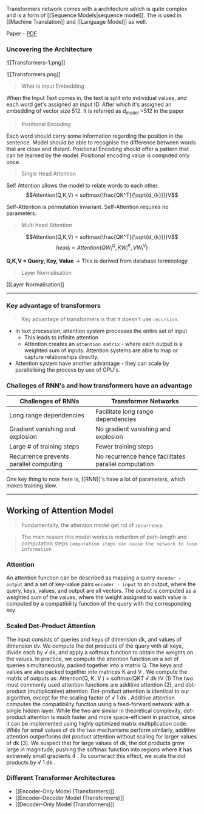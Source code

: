 Transformers network comes with a architecture which is quite complex and is a form of [[Sequence Models|sequence model]]. The is used in [[Machine Translation]] and [[Language Model]] as well.

Paper - [PDF](https://arxiv.org/pdf/1706.03762.pdf)

### Uncovering the Architecture

![[Transformers-1.png]]



![[Transformers.png]]

>What is Input Embedding

When the Input Text comes in, the text is split into individual values, and each word get's assigned an input ID. After which it's assigned an embedding of vector size 512. It is referred as $d_{model}$ =512 in the paper

> Positional Encoding

Each word should carry some information regarding the position in the sentence. Model should be able to recognise the difference between words that are close and distant. Positional Encoding should offer a pattern that can be learned by the model. Positional encoding value is computed only once.

> Single Head Attention

Self Attention allows the model to relate words to each other. 
$$Attention(Q,K,V) = softmax(\frac{QK^T}{\sqrt{d_{k}}})V$$

Self-Attention is permutation invariant. Self-Attention requires no parameters. 

> Multi head Attention


$$Attention(Q,K,V) = softmax(\frac{QK^T}{\sqrt{d_{k}}})V$$
$$head_i = Attention(QW_{i}^{Q}, KW_{i}^{K}, VW_{i}^{V})$$


**Q,K,V = Query, Key, Value** -> This is derived from database terminology

> Layer Normalisation

[[Layer Normalisation]]

---
### Key advantage of transformers

> Key advantage of transformers is that it doesn't use `recursion`.

- In text procession, attention system processes the entire set of input
	- This leads to infinite attention
	- Attention creates an `attention matrix` - where each output is a weighted sum of inputs. Attention systems are able to map or capture relationships directly.
- Attention system have another advantage - they can scale by parallelising the process by use of GPU's. 

### Challeges of RNN's and how transformers have an advantage

| Challenges of RNNs                     | Transformer Networks                                 |
| -------------------------------------- | ---------------------------------------------------- |
| Long range dependencies                | Facilitate long range dependencies                   |
| Gradient vanishing and explosion       | No gradient vanishing and explosion                  |
| Large # of training steps              | Fewer training steps                                 |
| Recurrence prevents parallel computing | No recurrence hence facilitates parallel computation |

One key thing to note here is, [[RNN]]'s have a lot of parameters, which makes training slow.

---

## Working of Attention Model

> Fundamentally, the attention model get rid of `recurrence`.

> The main reason this model works is reduction of path-length and computation steps `computation steps can cause the network to lose information`

### Attention                            

An attention function can be described as mapping a query `decoder - output` and a set of key-value pairs `encoder - input` to an output, where the query, keys, values, and output are all vectors. The output is computed as a weighted sum of the values, where the weight assigned to each value is computed by a compatibility function of the query with the corresponding key

### Scaled Dot-Product Attention

The input consists of queries and keys of dimension dk, and values of dimension dv. We compute the dot products of the query with all keys, divide each by √ dk, and apply a softmax function to obtain the weights on the values. In practice, we compute the attention function on a set of queries simultaneously, packed together into a matrix Q. The keys and values are also packed together into matrices K and V . We compute the matrix of outputs as: Attention(Q, K, V ) = softmax(QKT √ dk )V (1) The two most commonly used attention functions are additive attention \[2\], and dot-product (multiplicative) attention. Dot-product attention is identical to our algorithm, except for the scaling factor of √ 1 dk . Additive attention computes the compatibility function using a feed-forward network with a single hidden layer. While the two are similar in theoretical complexity, dot-product attention is much faster and more space-efficient in practice, since it can be implemented using highly optimized matrix multiplication code. While for small values of dk the two mechanisms perform similarly, additive attention outperforms dot product attention without scaling for larger values of dk \[3\]. We suspect that for large values of dk, the dot products grow large in magnitude, pushing the softmax function into regions where it has extremely small gradients 4 . To counteract this effect, we scale the dot products by √ 1 dk .


### Different Transformer Architectures

- [[Encoder-Only Model (Transformers)]]
- [[Encoder-Decoder Model (Transformers)]]
- [[Decoder-Only Model (Transformers)]]
